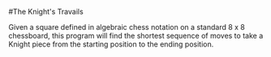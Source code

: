 #The Knight's Travails 

Given a square defined in algebraic chess notation on a standard 8 x 8 chessboard, this program will find the shortest sequence of moves to take a Knight piece from the starting position to the ending position.

